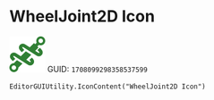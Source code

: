 # WheelJoint2D Icon
![](/img/WheelJoint2D%20Icon.png)
GUID: `1708099298358537599`
```
EditorGUIUtility.IconContent("WheelJoint2D Icon")
```
